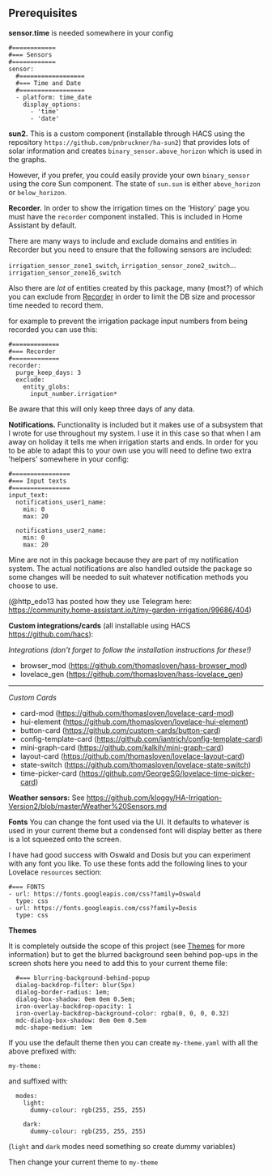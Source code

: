 <h2>Prerequisites</h2>

__sensor.time__ is needed somewhere in your config

```
#============
#=== Sensors
#============
sensor:
  #==================
  #=== Time and Date 
  #==================
  - platform: time_date
    display_options:
      - 'time'
      - 'date'
```

__sun2.__ This is a custom component (installable through HACS using the repository `https://github.com/pnbruckner/ha-sun2`) that provides lots of solar information and creates `binary_sensor.above_horizon` which is used in the graphs.


However, if you prefer, you could easily provide your own `binary_sensor` using the core Sun component. The state of `sun.sun` is either `above_horizon` or `below_horizon`.

__Recorder.__ In order to show the irrigation times on the 'History' page you must have the `recorder` component installed. This is included in Home Assistant by default.

There are many ways to include and exclude domains and entities in Recorder but you need to ensure that the following sensors are included:


`irrigation_sensor_zone1_switch`, `irrigation_sensor_zone2_switch`... `irrigation_sensor_zone16_switch`

Also there are *lot* of entities created by this package, many (most?) of which you can exclude from [Recorder](https://www.home-assistant.io/integrations/recorder/) in order to limit the DB size and processor time needed to record them.

for example to prevent the irrigation package input numbers from being recorded you can use this:
```
#=============
#=== Recorder
#=============
recorder:
  purge_keep_days: 3
  exclude:
    entity_globs:
      input_number.irrigation*
```
Be aware that this will only keep three days of any data.

__Notifications.__ Functionality is included but it makes use of a subsystem that I wrote for use throughout my system. 
I use it in this case so that when I am away on holiday it tells me when irrigation starts and ends.
In order for you to be able to adapt this to your own use you will need to define two extra 'helpers' somewhere in your config:

```
#================
#=== Input texts
#================
input_text:
  notifications_user1_name:
    min: 0
    max: 20

  notifications_user2_name:
    min: 0
    max: 20
```

Mine are not in this package because they are part of my notification system.
The actual notifications are also handled outside the package so some changes will be needed to suit whatever notification methods you choose to use.

(@http_edo13 has posted how they use Telegram here: https://community.home-assistant.io/t/my-garden-irrigation/99686/404)

__Custom integrations/cards__ (all installable using HACS https://github.com/hacs):

*Integrations (don't forget to follow the installation instructions for these!)*

- browser_mod (https://github.com/thomasloven/hass-browser_mod)
- lovelace_gen (https://github.com/thomasloven/hass-lovelace_gen)

--------

*Custom Cards*

- card-mod (https://github.com/thomasloven/lovelace-card-mod)
- hui-element (https://github.com/thomasloven/lovelace-hui-element)
- button-card (https://github.com/custom-cards/button-card)
- config-template-card (https://github.com/iantrich/config-template-card)
- mini-graph-card (https://github.com/kalkih/mini-graph-card)
- layout-card (https://github.com/thomasloven/lovelace-layout-card)
- state-switch (https://github.com/thomasloven/lovelace-state-switch)
- time-picker-card (https://github.com/GeorgeSG/lovelace-time-picker-card)


__Weather sensors:__ See https://github.com/kloggy/HA-Irrigation-Version2/blob/master/Weather%20Sensors.md

__Fonts__ You can change the font used via the UI. It defaults to whatever is used in your current theme but a condensed font will display better as there is a lot squeezed onto the screen.

I have had good success with Oswald and Dosis but you can experiment with any font you like.
To use these fonts add the following lines to your Lovelace `resources` section:

```
#=== FONTS
- url: https://fonts.googleapis.com/css?family=Oswald
  type: css
- url: https://fonts.googleapis.com/css?family=Dosis
  type: css
```

__Themes__

It is completely outside the scope of this project (see [Themes](https://www.home-assistant.io/integrations/frontend/) for more information) but to get the blurred background seen behind pop-ups in the screen shots here you need to add this to your current theme file:

```
  #=== blurring-background-behind-popup
  dialog-backdrop-filter: blur(5px)
  dialog-border-radius: 1em;
  dialog-box-shadow: 0em 0em 0.5em;
  iron-overlay-backdrop-opacity: 1
  iron-overlay-backdrop-background-color: rgba(0, 0, 0, 0.32)
  mdc-dialog-box-shadow: 0em 0em 0.5em
  mdc-shape-medium: 1em
```

If you use the default theme then you can create `my-theme.yaml` with all the above prefixed with:

```
my-theme:
```

and suffixed with:

``` 
  modes:
    light: 
      dummy-colour: rgb(255, 255, 255)

    dark:
      dummy-colour: rgb(255, 255, 255)
```
(`light` and `dark` modes need something so create dummy variables)

Then change your current theme to `my-theme`

